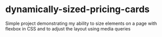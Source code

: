 # dynamically-sized-pricing-cards
Simple project demonstrating my ability to size elements on a page with flexbox in CSS and to adjust the layout using media queries
